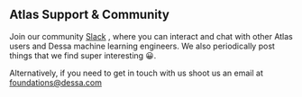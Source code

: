 ## Atlas Support & Community

Join our community [Slack](https://join.slack.com/t/dessa-community/shared_invite/enQtNzY5ODkxOTc3OTkwLTk4MTg5NmNkOTQ5OWVjNjk2YzY0OWJlNDkwNDlhY2NmNTQzNmRmYjkxNzc2N2JiOTYxZGVkMmFiMjRhYThiYzM)
, where you can interact and chat with other Atlas users and Dessa machine learning engineers.
We also periodically post things that we find super interesting 😀.

Alternatively, if you need to get in touch with us shoot us an email at [foundations@dessa.com](mailto:foundations@dessa.com)
